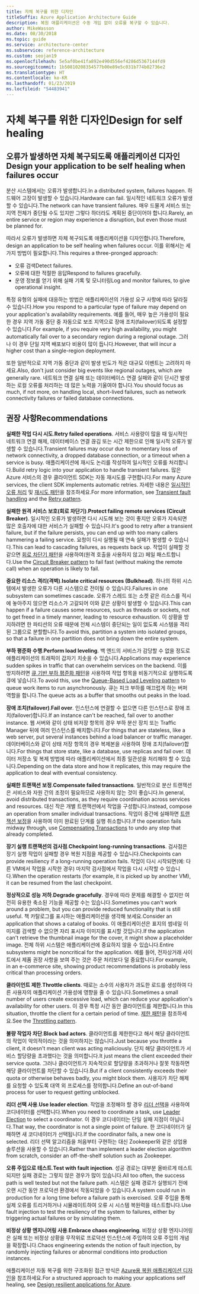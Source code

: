 ```yaml
---
title: 자체 복구를 위한 디자인
titleSuffix: Azure Application Architecture Guide
description: 복원 애플리케이션은 수동 개입 없이 오류를 복구할 수 있습니다.
author: MikeWasson
ms.date: 08/30/2018
ms.topic: guide
ms.service: architecture-center
ms.subservice: reference-architecture
ms.custom: seojan19
ms.openlocfilehash: 5e5af0be41fa892e490d556ef4286d5367144fd9
ms.sourcegitcommit: 1b50810208354577b00e89e5c031b774b02736e2
ms.translationtype: HT
ms.contentlocale: ko-KR
ms.lasthandoff: 01/23/2019
ms.locfileid: "54483941"
---
```

# <a name="design-for-self-healing"></a><span data-ttu-id="84a0c-103">자체 복구를 위한 디자인</span><span class="sxs-lookup"><span data-stu-id="84a0c-103">Design for self healing</span></span>

## <a name="design-your-application-to-be-self-healing-when-failures-occur"></a><span data-ttu-id="84a0c-104">오류가 발생하면 자체 복구되도록 애플리케이션 디자인</span><span class="sxs-lookup"><span data-stu-id="84a0c-104">Design your application to be self healing when failures occur</span></span>

<span data-ttu-id="84a0c-105">분산 시스템에서는 오류가 발생합니다.</span><span class="sxs-lookup"><span data-stu-id="84a0c-105">In a distributed system, failures happen.</span></span> <span data-ttu-id="84a0c-106">하드웨어 고장이 발생할 수 있습니다.</span><span class="sxs-lookup"><span data-stu-id="84a0c-106">Hardware can fail.</span></span> <span data-ttu-id="84a0c-107">일시적인 네트워크 오류가 발생할 수 있습니다.</span><span class="sxs-lookup"><span data-stu-id="84a0c-107">The network can have transient failures.</span></span> <span data-ttu-id="84a0c-108">매우 드물게 서비스 또는 지역 전체가 중단될 수도 있지만 그렇다 하더라도 계획된 중단이어야 합니다.</span><span class="sxs-lookup"><span data-stu-id="84a0c-108">Rarely, an entire service or region may experience a disruption, but even those must be planned for.</span></span>

<span data-ttu-id="84a0c-109">따라서 오류가 발생하면 자체 복구되도록 애플리케이션을 디자인합니다.</span><span class="sxs-lookup"><span data-stu-id="84a0c-109">Therefore, design an application to be self healing when failures occur.</span></span> <span data-ttu-id="84a0c-110">이를 위해서는 세 가지 방법이 필요합니다.</span><span class="sxs-lookup"><span data-stu-id="84a0c-110">This requires a three-pronged approach:</span></span>

- <span data-ttu-id="84a0c-111">오류 검색</span><span class="sxs-lookup"><span data-stu-id="84a0c-111">Detect failures.</span></span>
- <span data-ttu-id="84a0c-112">오류에 대한 적절한 응답</span><span class="sxs-lookup"><span data-stu-id="84a0c-112">Respond to failures gracefully.</span></span>
- <span data-ttu-id="84a0c-113">운영 정보를 얻기 위해 실패 기록 및 모니터링</span><span class="sxs-lookup"><span data-stu-id="84a0c-113">Log and monitor failures, to give operational insight.</span></span>

<span data-ttu-id="84a0c-114">특정 유형의 실패에 대응하는 방법은 애플리케이션의 가용성 요구 사항에 따라 달라질 수 있습니다.</span><span class="sxs-lookup"><span data-stu-id="84a0c-114">How you respond to a particular type of failure may depend on your application's availability requirements.</span></span> <span data-ttu-id="84a0c-115">예를 들어, 매우 높은 가용성이 필요한 경우 지역 가동 중단 중 자동으로 보조 지역으로 장애 조치(failover)되도록 설정할 수 있습니다.</span><span class="sxs-lookup"><span data-stu-id="84a0c-115">For example, if you require very high availability, you might automatically fail over to a secondary region during a regional outage.</span></span> <span data-ttu-id="84a0c-116">그러나 이 경우 단일 지역 배포보다 비용이 많이 듭니다.</span><span class="sxs-lookup"><span data-stu-id="84a0c-116">However, that will incur a higher cost than a single-region deployment.</span></span>

<span data-ttu-id="84a0c-117">또한 일반적으로 지역 가동 중단과 같이 발생 빈도가 적은 대규모 이벤트는 고려하지 마세요.</span><span class="sxs-lookup"><span data-stu-id="84a0c-117">Also, don't just consider big events like regional outages, which are generally rare.</span></span> <span data-ttu-id="84a0c-118">네트워크 연결 실패 또는 데이터베이스 연결 실패와 같이 단시간 발생하는 로컬 오류를 처리하는 데 많은 노력을 기울여야 합니다.</span><span class="sxs-lookup"><span data-stu-id="84a0c-118">You should focus as much, if not more, on handling local, short-lived failures, such as network connectivity failures or failed database connections.</span></span>

## <a name="recommendations"></a><span data-ttu-id="84a0c-119">권장 사항</span><span class="sxs-lookup"><span data-stu-id="84a0c-119">Recommendations</span></span>

<span data-ttu-id="84a0c-120">**실패한 작업 다시 시도**.</span><span class="sxs-lookup"><span data-stu-id="84a0c-120">**Retry failed operations**.</span></span> <span data-ttu-id="84a0c-121">서비스 사용량이 많을 때 일시적인 네트워크 연결 해제, 데이터베이스 연결 끊김 또는 시간 제한으로 인해 일시적 오류가 발생할 수 있습니다.</span><span class="sxs-lookup"><span data-stu-id="84a0c-121">Transient failures may occur due to momentary loss of network connectivity, a dropped database connection, or a timeout when a service is busy.</span></span> <span data-ttu-id="84a0c-122">애플리케이션에 재시도 논리를 작성하여 일시적인 오류를 처리합니다.</span><span class="sxs-lookup"><span data-stu-id="84a0c-122">Build retry logic into your application to handle transient failures.</span></span> <span data-ttu-id="84a0c-123">많은 Azure 서비스의 경우 클라이언트 SDK는 자동 재시도를 구현합니다.</span><span class="sxs-lookup"><span data-stu-id="84a0c-123">For many Azure services, the client SDK implements automatic retries.</span></span> <span data-ttu-id="84a0c-124">자세한 내용은 [일시적인 오류 처리][transient-fault-handling] 및 [재시도 패턴][retry]을 참조하세요.</span><span class="sxs-lookup"><span data-stu-id="84a0c-124">For more information, see [Transient fault handling][transient-fault-handling] and the [Retry pattern][retry].</span></span>

<span data-ttu-id="84a0c-125">**실패한 원격 서비스 보호(회로 차단기)**.</span><span class="sxs-lookup"><span data-stu-id="84a0c-125">**Protect failing remote services (Circuit Breaker)**.</span></span> <span data-ttu-id="84a0c-126">일시적인 오류가 발생하면 다시 시도해 보는 것이 좋지만 오류가 지속되면 많은 호출자에 대한 서비스가 실패할 수 있습니다.</span><span class="sxs-lookup"><span data-stu-id="84a0c-126">It's good to retry after a transient failure, but if the failure persists, you can end up with too many callers hammering a failing service.</span></span> <span data-ttu-id="84a0c-127">요청이 다시 실행될 때 연속 실패가 발생할 수 있습니다.</span><span class="sxs-lookup"><span data-stu-id="84a0c-127">This can lead to cascading failures, as requests back up.</span></span> <span data-ttu-id="84a0c-128">작업이 실패할 것 같으면 [회로 차단기 패턴][circuit-breaker]을 사용하여(원격 호출을 사용하지 않고) 페일 패스트합니다.</span><span class="sxs-lookup"><span data-stu-id="84a0c-128">Use the [Circuit Breaker pattern][circuit-breaker] to fail fast (without making the remote call) when an operation is likely to fail.</span></span>

<span data-ttu-id="84a0c-129">**중요한 리소스 격리(격벽)**.</span><span class="sxs-lookup"><span data-stu-id="84a0c-129">**Isolate critical resources (Bulkhead)**.</span></span> <span data-ttu-id="84a0c-130">하나의 하위 시스템에서 발생한 오류가 다른 시스템으로 전이될 수 있습니다.</span><span class="sxs-lookup"><span data-stu-id="84a0c-130">Failures in one subsystem can sometimes cascade.</span></span> <span data-ttu-id="84a0c-131">오류가 스레드 또는 소켓 같은 리소스를 적시에 놓아주지 않으면 리소스가 고갈되어 이와 같은 상황이 발생할 수 있습니다.</span><span class="sxs-lookup"><span data-stu-id="84a0c-131">This can happen if a failure causes some resources, such as threads or sockets, not to get freed in a timely manner, leading to resource exhaustion.</span></span> <span data-ttu-id="84a0c-132">이 상황을 방지하려면 한 파티션의 오류 때문에 전체 시스템이 중단되는 일이 없도록 시스템을 격리된 그룹으로 분할합니다.</span><span class="sxs-lookup"><span data-stu-id="84a0c-132">To avoid this, partition a system into isolated groups, so that a failure in one partition does not bring down the entire system.</span></span>

<span data-ttu-id="84a0c-133">**부하 평준화 수행**.</span><span class="sxs-lookup"><span data-stu-id="84a0c-133">**Perform load leveling**.</span></span> <span data-ttu-id="84a0c-134">백 엔드의 서비스가 감당할 수 없을 정도로 애플리케이션의 트래픽이 갑자기 치솟을 수 있습니다.</span><span class="sxs-lookup"><span data-stu-id="84a0c-134">Applications may experience sudden spikes in traffic that can overwhelm services on the backend.</span></span> <span data-ttu-id="84a0c-135">이를 방지하려면 [큐 기반 부하 평준화 패턴][load-level]을 사용하여 작업 항목을 비동기적으로 실행하도록 큐에 넣습니다.</span><span class="sxs-lookup"><span data-stu-id="84a0c-135">To avoid this, use the [Queue-Based Load Leveling pattern][load-level] to queue work items to run asynchronously.</span></span> <span data-ttu-id="84a0c-136">큐는 피크 부하를 매끄럽게 하는 버퍼 역할을 합니다.</span><span class="sxs-lookup"><span data-stu-id="84a0c-136">The queue acts as a buffer that smooths out peaks in the load.</span></span>

<span data-ttu-id="84a0c-137">**장애 조치(failover)**.</span><span class="sxs-lookup"><span data-stu-id="84a0c-137">**Fail over**.</span></span> <span data-ttu-id="84a0c-138">인스턴스에 연결할 수 없으면 다른 인스턴스로 장애 조치(failover)합니다.</span><span class="sxs-lookup"><span data-stu-id="84a0c-138">If an instance can't be reached, fail over to another instance.</span></span> <span data-ttu-id="84a0c-139">웹 서버와 같이 상태 비저장 항목의 경우 부하 분산 장치 또는 Traffic Manager 뒤에 여러 인스턴스를 배치합니다.</span><span class="sxs-lookup"><span data-stu-id="84a0c-139">For things that are stateless, like a web server, put several instances behind a load balancer or traffic manager.</span></span> <span data-ttu-id="84a0c-140">데이터베이스와 같이 상태 저장 항목의 경우 복제본을 사용하여 장애 조치(failover)합니다.</span><span class="sxs-lookup"><span data-stu-id="84a0c-140">For things that store state, like a database, use replicas and fail over.</span></span> <span data-ttu-id="84a0c-141">데이터 저장소 및 복제 방법에 따라 애플리케이션에서 최종 일관성을 처리해야 할 수 있습니다.</span><span class="sxs-lookup"><span data-stu-id="84a0c-141">Depending on the data store and how it replicates, this may require the application to deal with eventual consistency.</span></span>

<span data-ttu-id="84a0c-142">**실패한 트랜잭션 보정**.</span><span class="sxs-lookup"><span data-stu-id="84a0c-142">**Compensate failed transactions**.</span></span> <span data-ttu-id="84a0c-143">일반적으로 분산 트랜잭션은 서비스와 자원 간의 조정이 필요하므로 사용하지 않는 것이 좋습니다.</span><span class="sxs-lookup"><span data-stu-id="84a0c-143">In general, avoid distributed transactions, as they require coordination across services and resources.</span></span> <span data-ttu-id="84a0c-144">대신 작은 개별 트랜잭션에서 작업을 구성합니다.</span><span class="sxs-lookup"><span data-stu-id="84a0c-144">Instead, compose an operation from smaller individual transactions.</span></span> <span data-ttu-id="84a0c-145">작업이 중간에 실패하면 [트랜잭션 보정][compensating-transactions]을 사용하여 이미 완료된 단계를 실행 취소합니다.</span><span class="sxs-lookup"><span data-stu-id="84a0c-145">If the operation fails midway through, use [Compensating Transactions][compensating-transactions] to undo any step that already completed.</span></span>

<span data-ttu-id="84a0c-146">**장기 실행 트랜잭션의 검사점**.</span><span class="sxs-lookup"><span data-stu-id="84a0c-146">**Checkpoint long-running transactions**.</span></span> <span data-ttu-id="84a0c-147">검사점은 장기 실행 작업이 실패할 경우 복원 지점을 제공할 수 있습니다.</span><span class="sxs-lookup"><span data-stu-id="84a0c-147">Checkpoints can provide resiliency if a long-running operation fails.</span></span> <span data-ttu-id="84a0c-148">작업이 다시 시작되면(예: 다른 VM에서 작업을 시작한 경우) 마지막 검사점에서 작업을 다시 시작할 수 있습니다.</span><span class="sxs-lookup"><span data-stu-id="84a0c-148">When the operation restarts (for example, it is picked up by another VM), it can be resumed from the last checkpoint.</span></span>

<span data-ttu-id="84a0c-149">**정상적으로 성능 저하**.</span><span class="sxs-lookup"><span data-stu-id="84a0c-149">**Degrade gracefully**.</span></span> <span data-ttu-id="84a0c-150">경우에 따라 문제를 해결할 수 없지만 여전히 유용한 축소된 기능을 제공할 수는 있습니다.</span><span class="sxs-lookup"><span data-stu-id="84a0c-150">Sometimes you can't work around a problem, but you can provide reduced functionality that is still useful.</span></span> <span data-ttu-id="84a0c-151">책 카탈로그를 표시하는 애플리케이션을 생각해 보세요.</span><span class="sxs-lookup"><span data-stu-id="84a0c-151">Consider an application that shows a catalog of books.</span></span> <span data-ttu-id="84a0c-152">이 애플리케이션은 표지의 썸네일 이미지를 검색할 수 없으면 자리 표시자 이미지를 표시할 것입니다.</span><span class="sxs-lookup"><span data-stu-id="84a0c-152">If the application can't retrieve the thumbnail image for the cover, it might show a placeholder image.</span></span> <span data-ttu-id="84a0c-153">전체 하위 시스템은 애플리케이션에 중요하지 않을 수 있습니다.</span><span class="sxs-lookup"><span data-stu-id="84a0c-153">Entire subsystems might be noncritical for the application.</span></span> <span data-ttu-id="84a0c-154">예를 들어, 전자상거래 사이트에서 제품 권장 사항을 보여 주는 것은 주문 처리보다 덜 중요합니다.</span><span class="sxs-lookup"><span data-stu-id="84a0c-154">For example, in an e-commerce site, showing product recommendations is probably less critical than processing orders.</span></span>

<span data-ttu-id="84a0c-155">**클라이언트 제한**.</span><span class="sxs-lookup"><span data-stu-id="84a0c-155">**Throttle clients**.</span></span> <span data-ttu-id="84a0c-156">때로는 소수의 사용자가 과도한 로드를 생성하여 다른 사용자의 애플리케이션 가용성에 영향을 줄 수 있습니다.</span><span class="sxs-lookup"><span data-stu-id="84a0c-156">Sometimes a small number of users create excessive load, which can reduce your application's availability for other users.</span></span> <span data-ttu-id="84a0c-157">이 경우 특정 시간 동안 클라이언트를 제한합니다.</span><span class="sxs-lookup"><span data-stu-id="84a0c-157">In this situation, throttle the client for a certain period of time.</span></span> <span data-ttu-id="84a0c-158">[제한 패턴][throttle]을 참조하세요.</span><span class="sxs-lookup"><span data-stu-id="84a0c-158">See the [Throttling pattern][throttle].</span></span>

<span data-ttu-id="84a0c-159">**불량 작업자 차단**.</span><span class="sxs-lookup"><span data-stu-id="84a0c-159">**Block bad actors**.</span></span> <span data-ttu-id="84a0c-160">클라이언트를 제한한다고 해서 해당 클라이언트의 작업이 악의적이라는 것을 의미하지는 않습니다.</span><span class="sxs-lookup"><span data-stu-id="84a0c-160">Just because you throttle a client, it doesn't mean client was acting maliciously.</span></span> <span data-ttu-id="84a0c-161">단지 해당 클라이언트가 서비스 할당량을 초과했다는 것을 의미합니다.</span><span class="sxs-lookup"><span data-stu-id="84a0c-161">It just means the client exceeded their service quota.</span></span> <span data-ttu-id="84a0c-162">그러나 클라이언트가 지속적으로 할당량을 초과하거나 잘못 작동하면 해당 클라이언트를 차단할 수 있습니다.</span><span class="sxs-lookup"><span data-stu-id="84a0c-162">But if a client consistently exceeds their quota or otherwise behaves badly, you might block them.</span></span> <span data-ttu-id="84a0c-163">사용자가 차단 해제를 요청할 수 있도록 대역 외 프로세스를 정의합니다.</span><span class="sxs-lookup"><span data-stu-id="84a0c-163">Define an out-of-band process for user to request getting unblocked.</span></span>

<span data-ttu-id="84a0c-164">**리더 선택 사용**.</span><span class="sxs-lookup"><span data-stu-id="84a0c-164">**Use leader election**.</span></span> <span data-ttu-id="84a0c-165">작업을 조정해야 할 경우 [리더 선택][leader-election]을 사용하여 코디네이터를 선택합니다.</span><span class="sxs-lookup"><span data-stu-id="84a0c-165">When you need to coordinate a task, use [Leader Election][leader-election] to select a coordinator.</span></span> <span data-ttu-id="84a0c-166">이 경우 코디네이터는 단일 실패 지점이 아닙니다.</span><span class="sxs-lookup"><span data-stu-id="84a0c-166">That way, the coordinator is not a single point of failure.</span></span> <span data-ttu-id="84a0c-167">한 코디네이터가 실패하면 새 코디네이터가 선택됩니다.</span><span class="sxs-lookup"><span data-stu-id="84a0c-167">If the coordinator fails, a new one is selected.</span></span> <span data-ttu-id="84a0c-168">리더 선택 알고리즘을 처음부터 구현하는 대신 Zookeeper와 같은 상업용 솔루션을 사용할 수 있습니다.</span><span class="sxs-lookup"><span data-stu-id="84a0c-168">Rather than implement a leader election algorithm from scratch, consider an off-the-shelf solution such as Zookeeper.</span></span>

<span data-ttu-id="84a0c-169">**오류 주입으로 테스트**.</span><span class="sxs-lookup"><span data-stu-id="84a0c-169">**Test with fault injection**.</span></span> <span data-ttu-id="84a0c-170">성공 경로는 대부분 올바르게 테스트되지만 실패 경로는 그렇지 않은 경우가 많이 있습니다.</span><span class="sxs-lookup"><span data-stu-id="84a0c-170">All too often, the success path is well tested but not the failure path.</span></span> <span data-ttu-id="84a0c-171">시스템은 실패 경로가 실행되기 전에 오랜 시간 동안 프로덕션 환경에서 작동되었을 수 있습니다.</span><span class="sxs-lookup"><span data-stu-id="84a0c-171">A system could run in production for a long time before a failure path is exercised.</span></span> <span data-ttu-id="84a0c-172">오류 주입을 통해 실제 오류를 트리거하거나 시뮬레이트하여 오류 시 시스템 복원력을 테스트합니다.</span><span class="sxs-lookup"><span data-stu-id="84a0c-172">Use fault injection to test the resiliency of the system to failures, either by triggering actual failures or by simulating them.</span></span>

<span data-ttu-id="84a0c-173">**비정상 상황 엔지니어링 사용**.</span><span class="sxs-lookup"><span data-stu-id="84a0c-173">**Embrace chaos engineering**.</span></span> <span data-ttu-id="84a0c-174">비정상 상황 엔지니어링은 실패 또는 비정상 상황을 무작위로 프로덕션 인스턴스에 주입하여 오류 주입의 개념을 확장합니다.</span><span class="sxs-lookup"><span data-stu-id="84a0c-174">Chaos engineering extends the notion of fault injection, by randomly injecting failures or abnormal conditions into production instances.</span></span>

<span data-ttu-id="84a0c-175">애플리케이션 자동 복구를 위한 구조화된 접근 방식은 [Azure용 복원 애플리케이션 디자인][resiliency-overview]을 참조하세요.</span><span class="sxs-lookup"><span data-stu-id="84a0c-175">For a structured approach to making your applications self healing, see [Design resilient applications for Azure][resiliency-overview].</span></span>

<!-- links -->

[circuit-breaker]: ../../patterns/circuit-breaker.md
[compensating-transactions]: ../../patterns/compensating-transaction.md
[leader-election]: ../../patterns/leader-election.md
[load-level]: ../../patterns/queue-based-load-leveling.md
[resiliency-overview]: ../../resiliency/index.md
[retry]: ../../patterns/retry.md
[throttle]: ../../patterns/throttling.md
[transient-fault-handling]: ../../best-practices/transient-faults.md
